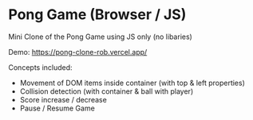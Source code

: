 # Pong Game (Browser / JS)

Mini Clone of the Pong Game using JS only (no libaries)

Demo: https://pong-clone-rob.vercel.app/

Concepts included:
- Movement of DOM items inside container (with top & left properties)
- Collision detection (with container & ball with player)
- Score increase / decrease
- Pause / Resume Game